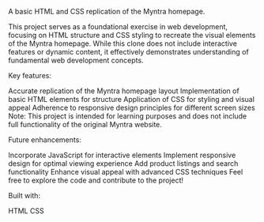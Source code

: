 A basic HTML and CSS replication of the Myntra homepage.

This project serves as a foundational exercise in web development, focusing on HTML structure and CSS styling to recreate the visual elements of the Myntra homepage. While this clone does not include interactive features or dynamic content, it effectively demonstrates understanding of fundamental web development concepts.

Key features:

Accurate replication of the Myntra homepage layout
Implementation of basic HTML elements for structure
Application of CSS for styling and visual appeal
Adherence to responsive design principles for different screen sizes
Note: This project is intended for learning purposes and does not include full functionality of the original Myntra website.

Future enhancements:

Incorporate JavaScript for interactive elements
Implement responsive design for optimal viewing experience
Add product listings and search functionality
Enhance visual appeal with advanced CSS techniques
Feel free to explore the code and contribute to the project!

Built with:

HTML
CSS
